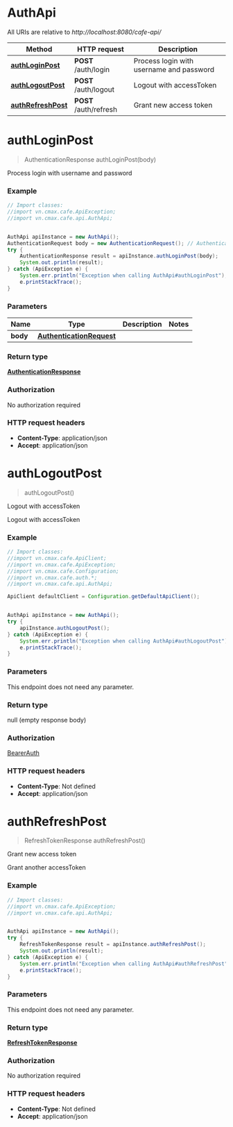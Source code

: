 # AuthApi

All URIs are relative to *http://localhost:8080/cafe-api/*

Method | HTTP request | Description
------------- | ------------- | -------------
[**authLoginPost**](AuthApi.md#authLoginPost) | **POST** /auth/login | Process login with username and password
[**authLogoutPost**](AuthApi.md#authLogoutPost) | **POST** /auth/logout | Logout with accessToken
[**authRefreshPost**](AuthApi.md#authRefreshPost) | **POST** /auth/refresh | Grant new access token

<a name="authLoginPost"></a>
# **authLoginPost**
> AuthenticationResponse authLoginPost(body)

Process login with username and password

### Example
```java
// Import classes:
//import vn.cmax.cafe.ApiException;
//import vn.cmax.cafe.api.AuthApi;


AuthApi apiInstance = new AuthApi();
AuthenticationRequest body = new AuthenticationRequest(); // AuthenticationRequest | 
try {
    AuthenticationResponse result = apiInstance.authLoginPost(body);
    System.out.println(result);
} catch (ApiException e) {
    System.err.println("Exception when calling AuthApi#authLoginPost");
    e.printStackTrace();
}
```

### Parameters

Name | Type | Description  | Notes
------------- | ------------- | ------------- | -------------
 **body** | [**AuthenticationRequest**](AuthenticationRequest.md)|  |

### Return type

[**AuthenticationResponse**](AuthenticationResponse.md)

### Authorization

No authorization required

### HTTP request headers

 - **Content-Type**: application/json
 - **Accept**: application/json

<a name="authLogoutPost"></a>
# **authLogoutPost**
> authLogoutPost()

Logout with accessToken

Logout with accessToken

### Example
```java
// Import classes:
//import vn.cmax.cafe.ApiClient;
//import vn.cmax.cafe.ApiException;
//import vn.cmax.cafe.Configuration;
//import vn.cmax.cafe.auth.*;
//import vn.cmax.cafe.api.AuthApi;

ApiClient defaultClient = Configuration.getDefaultApiClient();


AuthApi apiInstance = new AuthApi();
try {
    apiInstance.authLogoutPost();
} catch (ApiException e) {
    System.err.println("Exception when calling AuthApi#authLogoutPost");
    e.printStackTrace();
}
```

### Parameters
This endpoint does not need any parameter.

### Return type

null (empty response body)

### Authorization

[BearerAuth](../README.md#BearerAuth)

### HTTP request headers

 - **Content-Type**: Not defined
 - **Accept**: application/json

<a name="authRefreshPost"></a>
# **authRefreshPost**
> RefreshTokenResponse authRefreshPost()

Grant new access token

Grant another accessToken

### Example
```java
// Import classes:
//import vn.cmax.cafe.ApiException;
//import vn.cmax.cafe.api.AuthApi;


AuthApi apiInstance = new AuthApi();
try {
    RefreshTokenResponse result = apiInstance.authRefreshPost();
    System.out.println(result);
} catch (ApiException e) {
    System.err.println("Exception when calling AuthApi#authRefreshPost");
    e.printStackTrace();
}
```

### Parameters
This endpoint does not need any parameter.

### Return type

[**RefreshTokenResponse**](RefreshTokenResponse.md)

### Authorization

No authorization required

### HTTP request headers

 - **Content-Type**: Not defined
 - **Accept**: application/json


